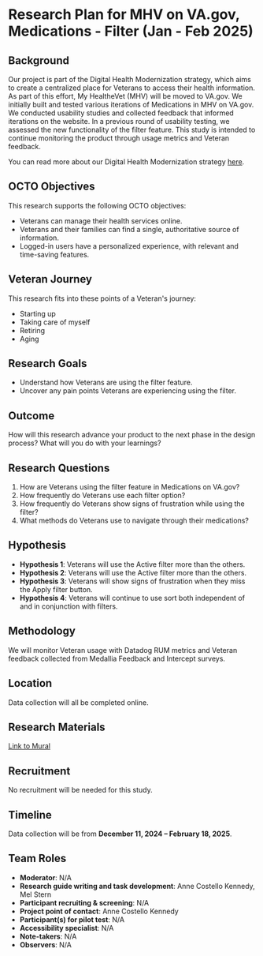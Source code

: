 # Research Plan for MHV on VA.gov, Medications - Filter (Jan - Feb 2025)

## Background

Our project is part of the Digital Health Modernization strategy, which aims to create a centralized place for Veterans to access their health information. As part of this effort, My HealtheVet (MHV) will be moved to VA.gov. We initially built and tested various iterations of Medications in MHV on VA.gov. We conducted usability studies and collected feedback that informed iterations on the website. In a previous round of usability testing, we assessed the new functionality of the filter feature. This study is intended to continue monitoring the product through usage metrics and Veteran feedback.

You can read more about our Digital Health Modernization strategy [here](https://example-link.com).

## OCTO Objectives

This research supports the following OCTO objectives: 
- Veterans can manage their health services online.
- Veterans and their families can find a single, authoritative source of information.
- Logged-in users have a personalized experience, with relevant and time-saving features.

## Veteran Journey 

This research fits into these points of a Veteran's journey:
- Starting up 
- Taking care of myself 
- Retiring 
- Aging 

## Research Goals

- Understand how Veterans are using the filter feature.
- Uncover any pain points Veterans are experiencing using the filter.

## Outcome

How will this research advance your product to the next phase in the design process? What will you do with your learnings?

## Research Questions

1. How are Veterans using the filter feature in Medications on VA.gov?
2. How frequently do Veterans use each filter option?
3. How frequently do Veterans show signs of frustration while using the filter?
4. What methods do Veterans use to navigate through their medications?

## Hypothesis

- **Hypothesis 1**: Veterans will use the Active filter more than the others.
- **Hypothesis 2**: Veterans will use the Active filter more than the others.
- **Hypothesis 3**: Veterans will show signs of frustration when they miss the Apply filter button.
- **Hypothesis 4**: Veterans will continue to use sort both independent of and in conjunction with filters.

## Methodology

We will monitor Veteran usage with Datadog RUM metrics and Veteran feedback collected from Medallia Feedback and Intercept surveys.

## Location

Data collection will all be completed online.

## Research Materials

[Link to Mural](https://app.mural.co/t/departmentofveteransaffairs9999/m/departmentofveteransaffairs9999/1736365627928/5615907802c17b6a681b18fe8f8cb8c444495db7?sender=u8633abbc30765ec453730801)

## Recruitment

No recruitment will be needed for this study.

## Timeline

Data collection will be from **December 11, 2024 – February 18, 2025**.

## Team Roles

- **Moderator**: N/A
- **Research guide writing and task development**: Anne Costello Kennedy, Mel Stern
- **Participant recruiting & screening**: N/A
- **Project point of contact**: Anne Costello Kennedy
- **Participant(s) for pilot test**: N/A
- **Accessibility specialist**: N/A
- **Note-takers**: N/A
- **Observers**: N/A
